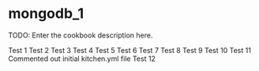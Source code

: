 # mongodb_1

TODO: Enter the cookbook description here.

Test 1
Test 2
Test 3
Test 4
Test 5
Test 6
Test 7
Test 8
Test 9
Test 10
Test 11 Commented out initial kitchen.yml file
Test 12
